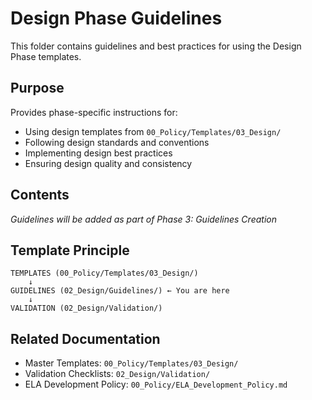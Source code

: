 # Design Phase Guidelines

This folder contains guidelines and best practices for using the Design Phase templates.

## Purpose

Provides phase-specific instructions for:
- Using design templates from `00_Policy/Templates/03_Design/`
- Following design standards and conventions
- Implementing design best practices
- Ensuring design quality and consistency

## Contents

*Guidelines will be added as part of Phase 3: Guidelines Creation*

## Template Principle

```
TEMPLATES (00_Policy/Templates/03_Design/)
    ↓
GUIDELINES (02_Design/Guidelines/) ← You are here
    ↓
VALIDATION (02_Design/Validation/)
```

## Related Documentation

- Master Templates: `00_Policy/Templates/03_Design/`
- Validation Checklists: `02_Design/Validation/`
- ELA Development Policy: `00_Policy/ELA_Development_Policy.md`
